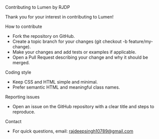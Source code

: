 Contributing to Lumen by RJDP

Thank you for your interest in contributing to Lumen!

How to contribute

- Fork the repository on GitHub.
- Create a topic branch for your changes (git checkout -b feature/my-change).
- Make your changes and add tests or examples if applicable.
- Open a Pull Request describing your change and why it should be merged.

Coding style

- Keep CSS and HTML simple and minimal.
- Prefer semantic HTML and meaningful class names.

Reporting issues

- Open an issue on the GitHub repository with a clear title and steps to reproduce.

Contact

- For quick questions, email: rajdeepsingh10789@gmail.com